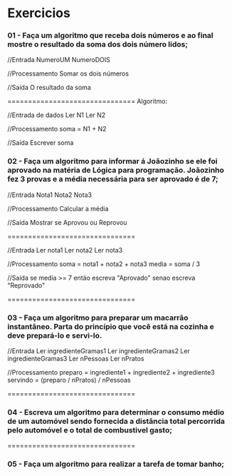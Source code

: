# Exercicios

### 01 - Faça um algoritmo que receba dois números e ao final mostre o resultado da soma dos dois número lidos;

//Entrada
  NumeroUM
  NumeroDOIS

//Processamento
  Somar os dois números

//Saída
  O resultado da soma

===============================
Algoritmo:

//Entrada de dados
Ler N1
Ler N2

//Processamento
soma = N1 + N2

//Saída
Escrever soma

### 02 - Faça um algoritmo para informar á Joãozinho se ele foi aprovado na matéria de Lógica para programação. Joãozinho fez 3 provas e a média necessária para ser aprovado é de 7;

//Entrada
  Nota1
  Nota2
  Nota3

//Processamento
  Calcular a média
  
//Saída
  Mostrar se Aprovou ou Reprovou

===============================

//Entrada
  Ler nota1
  Ler nota2
  Ler nota3

//Processamento
  soma = nota1 + nota2 + nota3
  media = soma / 3

//Saída
  se media >= 7 então 
    escreva "Aprovado"
  senao 
    escreva "Reprovado"

===============================

### 03 - Faça um algoritmo para preparar um macarrão instantâneo. Parta do princípio que você está na cozinha e deve prepará-lo e servi-lo.

//Entrada
  Ler ingredienteGramas1
  Ler ingredienteGramas2
  Ler ingredienteGramas3
  Ler nPessoas
  Ler nPratos

//Processamento
  preparo = ingrediente1 + ingrediente2 + ingrediente3 
  servindo = (preparo / nPratos) / nPessoas


===============================

### 04 - Escreva um algoritmo para determinar o consumo médio de um automóvel sendo fornecida a distância total percorrida pelo automóvel e o total de combustivel gasto;

===============================

### 05 - Faça um algoritmo para realizar a tarefa de tomar banho;
